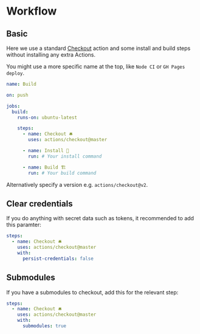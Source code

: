 # Workflow


## Basic

Here we use a standard [Checkout](https://github.com/actions/checkout) action and some install and build steps without installing any extra Actions.

You might use a more specific name at the top, like `Node CI` or `GH Pages deploy`.

```yaml
name: Build

on: push

jobs:
  build:
    runs-on: ubuntu-latest

    steps:
      - name: Checkout 🛎️
        uses: actions/checkout@master

      - name: Install 🔧
        run: # Your install command

      - name: Build 🏗️
        run: # Your build command
```

Alternatively specify a version e.g. `actions/checkout@v2`.


## Clear credentials

If you do anything with secret data such as tokens, it recommended to add this paramter:

```yaml
steps:
  - name: Checkout 🛎️
    uses: actions/checkout@master
    with:
      persist-credentials: false
```


## Submodules

If you have a submodules to checkout, add this for the relevant step:

```yaml
steps:
  - name: Checkout 🛎️
    uses: actions/checkout@master
    with:
      submodules: true
```
